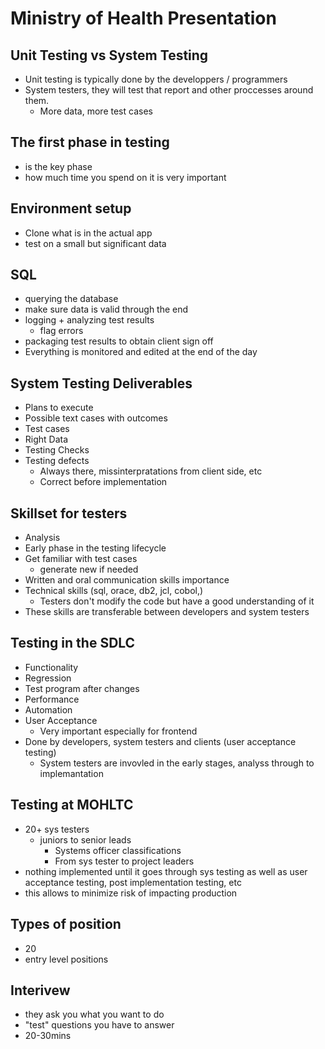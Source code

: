 # Ministry of Health Presentation

## Unit Testing vs System Testing
- Unit testing is typically done by the developpers / programmers
- System testers, they will test that report and other proccesses around them.
    - More data, more test cases 

## The first phase in testing
- is the key phase
- how much time you spend on it is very important

## Environment setup
- Clone what is in the actual app
- test on a small but significant data

## SQL
- querying the database
- make sure data is valid through the end
- logging + analyzing test results
    - flag errors
- packaging test results to obtain client sign off
- Everything is monitored and edited at the end of the day

## System Testing Deliverables
- Plans to execute
- Possible text cases with outcomes
- Test cases
- Right Data
- Testing Checks 
- Testing defects
    - Always there, missinterpratations from client side, etc
    - Correct before implementation
    
## Skillset for testers
- Analysis
- Early phase in the testing lifecycle
- Get familiar with test cases
    - generate new if needed
- Written and oral communication skills importance
- Technical skills (sql, orace, db2, jcl, cobol,)
    - Testers don't modify the code but have a good understanding of it
- These skills are transferable between developers and system testers

## Testing in the SDLC
- Functionality
- Regression
- Test program after changes
- Performance
- Automation
- User Acceptance
    - Very important especially for frontend
- Done by developers, system testers and clients (user acceptance testing)
    - System testers are invovled in the early stages, analyss through to implemantation

## Testing at MOHLTC
- 20+ sys testers 
    - juniors to senior leads
        - Systems officer classifications
        - From sys tester to project leaders
- nothing implemented until it goes through sys testing as well as user acceptance testing, post implementation testing, etc
- this allows to minimize risk of impacting production

## Types of position
- 20 
- entry level positions

## Interivew
- they ask you what you want to do
- "test" questions you have to answer
- 20-30mins
